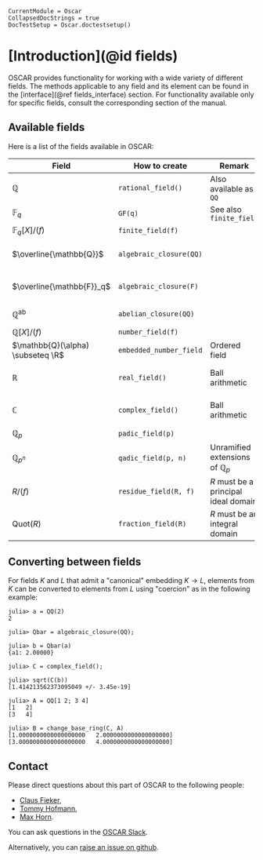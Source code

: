 ```@meta
CurrentModule = Oscar
CollapsedDocStrings = true
DocTestSetup = Oscar.doctestsetup()
```

# [Introduction](@id fields)

OSCAR provides functionality for working with a wide variety of different fields.
The methods applicable to any field and its element can be found in the [interface](@ref fields_interface) section.
For functionality available only for specific fields, consult the corresponding section of the manual.

## Available fields

Here is a list of the fields available in OSCAR:

| Field        | How to create | Remark | Reference |
| ------------ | ----------- | --------- |------|
| $\mathbb{Q}$ | `rational_field()` | Also available as `QQ` | [Rationals](@ref rationals_section) |
| $\mathbb{F}_q$ | `GF(q)` | See also `finite_field` | [Finite fields](@ref) |
| $\mathbb{F}_q[X]/(f)$ | `finite_field(f)` |  | [Finite fields](@ref)|
| $\overline{\mathbb{Q}}$ | `algebraic_closure(QQ)` | | [Algebraic closure of the rational numbers](@ref) |
| $\overline{\mathbb{F}}_q$ | `algebraic_closure(F)` | | [Algebraic closure of finite prime fields](@ref)
| $\mathbb{Q}^{\mathrm{ab}}$ | `abelian_closure(QQ)` | | [Abelian closure of the rationals](@ref)
| $\mathbb{Q}[X]/(f)$ | `number_field(f)` |
| $\mathbb{Q}(\alpha) \subseteq \R$ | `embedded_number_field` | Ordered field
| $\mathbb{R}$ | `real_field()` | Ball arithmetic | [Arbitrary precision real balls](@ref)
| $\mathbb{C}$ | `complex_field()` | Ball arithmetic | [Arbitrary precision complex balls](@ref)
| $\mathbb{Q}_p$ | `padic_field(p)` |  | [Padics](@ref)
| $\mathbb{Q}_{p^n}$ | `qadic_field(p, n)` | Unramified extensions of $\mathbb{Q}_p$ | [Qadics](@ref)
| $R/(f)$ | `residue_field(R, f)` | $R$ must be a principal ideal domain
| $\mathrm{Quot}(R)$ | `fraction_field(R)` | $R$ must be an integral domain | [Generic fraction fields](@ref)

## Converting between fields

For fields $K$ and $L$ that admit a "canonical" embedding $K \to L$, elements from $K$ can be converted to elements from $L$ using "coercion" as in the following example:

```jldoctest
julia> a = QQ(2)
2

julia> Qbar = algebraic_closure(QQ);

julia> b = Qbar(a)
{a1: 2.00000}

julia> C = complex_field();

julia> sqrt(C(b))
[1.414213562373095049 +/- 3.45e-19]

julia> A = QQ[1 2; 3 4]
[1   2]
[3   4]

julia> B = change_base_ring(C, A)
[1.0000000000000000000   2.0000000000000000000]
[3.0000000000000000000   4.0000000000000000000]
```

## Contact

Please direct questions about this part of OSCAR to the following people:
* [Claus Fieker](https://math.rptu.de/en/wgs/agag/people/head/fieker),
* [Tommy Hofmann](https://www.thofma.com/),
* [Max Horn](https://math.rptu.de/en/wgs/agag/people/head/prof-dr-max-horn).

You can ask questions in the [OSCAR Slack](https://www.oscar-system.org/community/#slack).

Alternatively, you can [raise an issue on github](https://www.oscar-system.org/community/#how-to-report-issues).
